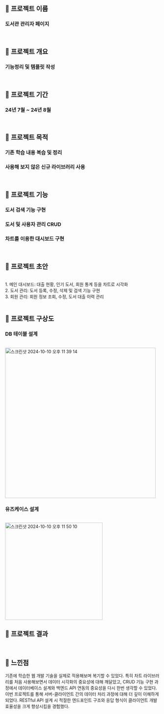 ## 🚀 프로젝트 이름
### 도서관 관리자 페이지
<br />

## 🚀 프로젝트 개요
### 기능정리 및 템플릿 작성
<br />

## 🚀 프로젝트 기간
### 24년 7월 ~ 24년 8월
<br />

## 🚀 프로젝트 목적
### 기존 학습 내용 복습 및 정리
### 사용해 보지 않은 신규 라이브러리 사용
<br />

## 🚀 프로젝트 기능
### 도서 검색 기능 구현
### 도서 및 사용자 관리 CRUD
### 차트를 이용한 대시보드 구현
<br />

## 🚀 프로젝트 초안
<br />
1. 메인 대시보드: 대출 현황, 인기 도서, 회원 통계 등을 차트로 시각화<br />
2. 도서 관리: 도서 등록, 수정, 삭제 및 검색 기능 구현<br />
3. 회원 관리: 회원 정보 조회, 수정, 도서 대출 이력 관리<br />

<br />

## 🚀 프로젝트 구상도
### DB 테이블 설계

<br />
<img width="490" alt="스크린샷 2024-10-10 오후 11 39 14" src="https://github.com/user-attachments/assets/8992a255-c1da-4fb0-8bc1-669128b8272c">
<br />

### 유즈케이스 설계
<br />

<img width="317" alt="스크린샷 2024-10-10 오후 11 50 10" src="https://github.com/user-attachments/assets/2f33f27c-bfa9-4493-9b4f-63d6faf5d56f">

<br />


## 🚀 프로젝트 결과
<br />

## 🚀 느낀점
기존에 학습한 웹 개발 기술을 실제로 적용해보며 복기할 수 있었다. 특히 차트 라이브러리를 처음 사용해보면서 데이터 시각화의 중요성에 대해 깨달았고, CRUD 기능 구현 과정에서 데이터베이스 설계와 백엔드 API 연동의 중요성을 다시 한번 생각할 수 있었다.
이번 프로젝트를 통해 서버-클라이언트 간의 데이터 처리 과정에 대해 더 깊이 이해하게 되었다. RESTful API 설계 시 적절한 엔드포인트 구조와 응답 형식이 클라이언트 개발 효율성을 크게 향상시킴을 경험했다.
<br />
